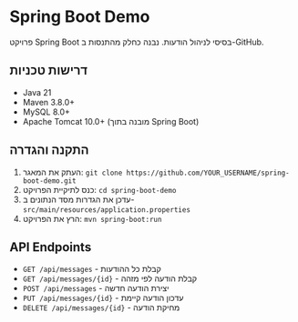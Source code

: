 # Spring Boot Demo

פרויקט Spring Boot בסיסי לניהול הודעות. נבנה כחלק מהתנסות ב-GitHub.

## דרישות טכניות

- Java 21
- Maven 3.8.0+
- MySQL 8.0+
- Apache Tomcat 10.0+ (מובנה בתוך Spring Boot)

## התקנה והגדרה

1. העתק את המאגר: `git clone https://github.com/YOUR_USERNAME/spring-boot-demo.git`
2. כנס לתיקיית הפרויקט: `cd spring-boot-demo`
3. עדכן את הגדרות מסד הנתונים ב-`src/main/resources/application.properties`
4. הרץ את הפרויקט: `mvn spring-boot:run`

## API Endpoints

- `GET /api/messages` - קבלת כל ההודעות
- `GET /api/messages/{id}` - קבלת הודעה לפי מזהה
- `POST /api/messages` - יצירת הודעה חדשה
- `PUT /api/messages/{id}` - עדכון הודעה קיימת
- `DELETE /api/messages/{id}` - מחיקת הודעה
